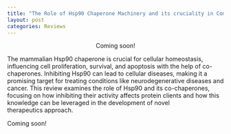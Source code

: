 ```yaml
---
title: "The Role of Hsp90 Chaperone Machinery and its cruciality in Combating Disease"
layout: post
categories: Reviews
---
```


<p style="text-align: center;">Coming soon!</p>

The mammalian Hsp90 chaperone is crucial for cellular homeostasis, influencing cell proliferation, survival, and apoptosis with the help of co-chaperones. Inhibiting Hsp90 can lead to cellular diseases, making it a promising target for treating conditions like neurodegenerative diseases and cancer. This review examines the role of Hsp90 and its co-chaperones, focusing on how inhibiting their activity affects protein clients and how this knowledge can be leveraged in the development of novel therapeutics approach.


Coming soon!
